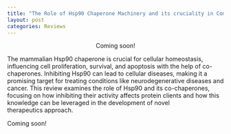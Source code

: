 ```yaml
---
title: "The Role of Hsp90 Chaperone Machinery and its cruciality in Combating Disease"
layout: post
categories: Reviews
---
```


<p style="text-align: center;">Coming soon!</p>

The mammalian Hsp90 chaperone is crucial for cellular homeostasis, influencing cell proliferation, survival, and apoptosis with the help of co-chaperones. Inhibiting Hsp90 can lead to cellular diseases, making it a promising target for treating conditions like neurodegenerative diseases and cancer. This review examines the role of Hsp90 and its co-chaperones, focusing on how inhibiting their activity affects protein clients and how this knowledge can be leveraged in the development of novel therapeutics approach.


Coming soon!
